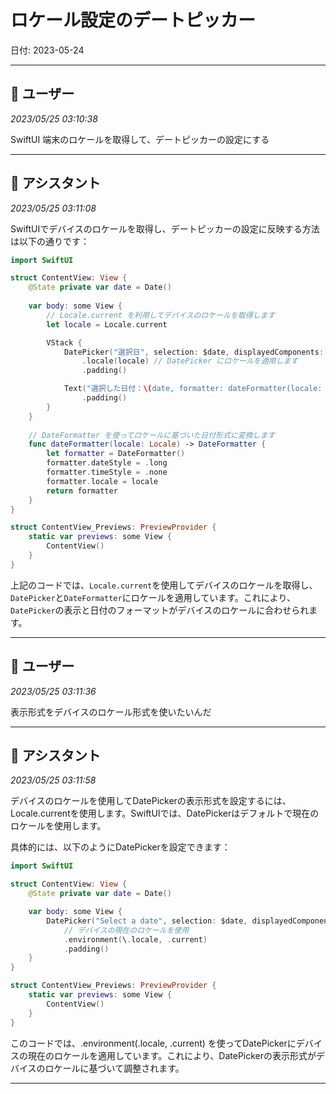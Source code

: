 # ロケール設定のデートピッカー

日付: 2023-05-24

---

## 👤 ユーザー
*2023/05/25 03:10:38*

SwiftUI 端末のロケールを取得して、デートピッカーの設定にする

---

## 🤖 アシスタント
*2023/05/25 03:11:08*

SwiftUIでデバイスのロケールを取得し、デートピッカーの設定に反映する方法は以下の通りです：

```swift
import SwiftUI

struct ContentView: View {
    @State private var date = Date()
    
    var body: some View {
        // Locale.current を利用してデバイスのロケールを取得します
        let locale = Locale.current

        VStack {
            DatePicker("選択日", selection: $date, displayedComponents: .date)
                .locale(locale) // DatePicker にロケールを適用します
                .padding()

            Text("選択した日付：\(date, formatter: dateFormatter(locale: locale))")
                .padding()
        }
    }
    
    // DateFormatter を使ってロケールに基づいた日付形式に変換します
    func dateFormatter(locale: Locale) -> DateFormatter {
        let formatter = DateFormatter()
        formatter.dateStyle = .long
        formatter.timeStyle = .none
        formatter.locale = locale
        return formatter
    }
}

struct ContentView_Previews: PreviewProvider {
    static var previews: some View {
        ContentView()
    }
}
```

上記のコードでは、`Locale.current`を使用してデバイスのロケールを取得し、`DatePicker`と`DateFormatter`にロケールを適用しています。これにより、`DatePicker`の表示と日付のフォーマットがデバイスのロケールに合わせられます。

---

## 👤 ユーザー
*2023/05/25 03:11:36*

表示形式をデバイスのロケール形式を使いたいんだ

---

## 🤖 アシスタント
*2023/05/25 03:11:58*

デバイスのロケールを使用してDatePickerの表示形式を設定するには、Locale.currentを使用します。SwiftUIでは、DatePickerはデフォルトで現在のロケールを使用します。

具体的には、以下のようにDatePickerを設定できます：

```swift
import SwiftUI

struct ContentView: View {
    @State private var date = Date()

    var body: some View {
        DatePicker("Select a date", selection: $date, displayedComponents: .date)
            // デバイスの現在のロケールを使用
            .environment(\.locale, .current) 
            .padding()
    }
}

struct ContentView_Previews: PreviewProvider {
    static var previews: some View {
        ContentView()
    }
}
```

このコードでは、.environment(\.locale, .current) を使ってDatePickerにデバイスの現在のロケールを適用しています。これにより、DatePickerの表示形式がデバイスのロケールに基づいて調整されます。

---
